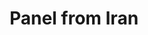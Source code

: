 ---
pid: obj5
artist: Unknown
location: Iran
title: Panel from Iran
_date: 1600 - 1625
object_type: panel
current_location: The Museum of Islamic Art, Qatar
wiki_link: https://commons.wikimedia.org/wiki/File:Unknown,_Iran_-_Panel_from_Iran_-_Google_Art_Project.jpg
permalink: "/qatar/obj5/"
layout: iiif-image-page
order: '04'
---